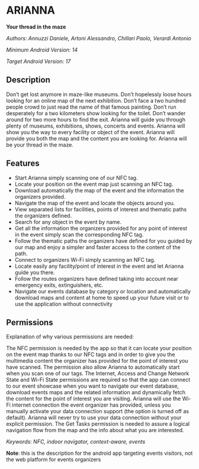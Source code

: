         
# ARIANNA
__Your thread in the maze__

*Authors: Annuzzi Daniele, Artoni Alessandro, Chillari Paolo, Verardi Antonio*

*Minimum Android Version: 14*

*Target Android Version: 17*

## Description
Don’t get lost anymore in maze-like museums. Don’t hopelessly loose hours looking for an online map of the next exhibition. Don’t face a two hundred people crowd to just read the name of that famous painting. Don’t run desperately for a two kilometers show looking for the toilet. Don’t wander around for two more hours to find the exit. Arianna will guide you through plenty of museums, exhibitions, shows, concerts and events. Arianna will show you the way to every facility or object of the event. Arianna will provide you both the map and the content you are looking for. Arianna will be your thread in the maze.

## Features
* Start Arianna simply scanning one of our NFC tag.
* Locate your position on the event map just scanning an NFC tag.
* Download automatically the map of the event and the information the organizers provided.
* Navigate the map of the event and locate the objects around you.
* View separated lists for facilities, points of interest and thematic paths the organizers defined.
* Search for any object in the event by name.
* Get all the information the organizers provided for any point of interest in the event simply scan the corresponding NFC tag.
* Follow the thematic paths the organizers have defined for you guided by our map and enjoy a simpler and faster access to the content of the path.
* Connect to organizers Wi-Fi simply scanning an NFC tag.
* Locate easily any facility/point of interest in the event and let Arianna guide you there.
* Follow the routes organizers have defined taking into account near emergency exits, extinguishers, etc.
* Navigate our events database by category or location and automatically download maps and content at home to speed up your future visit or to use the application without connectivity

## Permissions

Explanation of why various permissions are needed:

The NFC permission is needed by the app so that it can locate your position on the event map thanks to our NFC tags and in order to give you the multimedia content the organizer has provided for the point of interest you have scanned. The permission also allow Arianna to automatically start when you scan one of our tags.
The Internet, Access and Change Network State and Wi-Fi State permissions are required  so that the app can connect to our event showcase when you want to navigate our event database, download events maps and the related information and dynamically fetch the content for the point of interest you are visiting. Arianna will use the Wi-Fi internet connection the event organizer has provided, unless you manually activate your data connection support (the option is turned off as default). Arianna will never try to use your data connection without your explicit permission.
The Get Tasks permission is needed to assure a logical navigation flow from the map and the info about what you are interested.

*Keywords: NFC, indoor navigator, context-aware, events*

__Note__: this is the description for the android app targeting events visitors, not the web platform for events organizers
